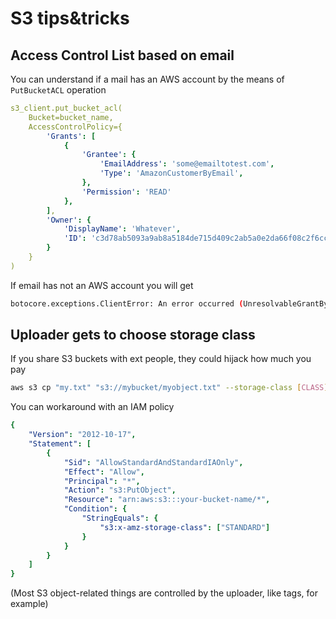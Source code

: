# S3 tips&tricks

## Access Control List based on email

You can understand if a mail has an AWS account by the means of `PutBucketACL` operation

``` yaml
s3_client.put_bucket_acl(
    Bucket=bucket_name,
    AccessControlPolicy={
        'Grants': [
            {
                'Grantee': {
                    'EmailAddress': 'some@emailtotest.com',
                    'Type': 'AmazonCustomerByEmail',
                },
                'Permission': 'READ'
            },
        ],
        'Owner': {
            'DisplayName': 'Whatever',
            'ID': 'c3d78ab5093a9ab8a5184de715d409c2ab5a0e2da66f08c2f6cc5c0bdeadbeef'
        }
    }
)
```

If email has not an AWS account you will get

``` bash
botocore.exceptions.ClientError: An error occurred (UnresolvableGrantByEmailAddress) when calling the PutBucketAcl operation: The e-mail address you provided does not match any account on record.
```

## Uploader gets to choose storage class

If you share S3 buckets with ext people, they could hijack how much you pay

``` bash
aws s3 cp "my.txt" "s3://mybucket/myobject.txt" --storage-class [CLASS]
```

You can workaround with an IAM policy

``` yaml
{
    "Version": "2012-10-17",
    "Statement": [
        {
            "Sid": "AllowStandardAndStandardIAOnly",
            "Effect": "Allow",
            "Principal": "*",
            "Action": "s3:PutObject",
            "Resource": "arn:aws:s3:::your-bucket-name/*",
            "Condition": {
                "StringEquals": {
                    "s3:x-amz-storage-class": ["STANDARD"]
                }
            }
        }
    ]
}
```

(Most S3 object-related things are controlled by the uploader, like tags, for example)
